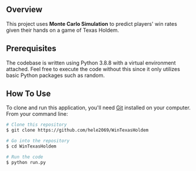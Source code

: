 ## Overview
This project uses **Monte Carlo Simulation** to predict players' win rates given their hands on a game of Texas Holdem. 

## Prerequisites 
The codebase is written using Python 3.8.8 with a virtual environment attached. Feel free to execute the code without this since it only utilizes basic Python packages such as random.

## How To Use
To clone and run this application, you'll need [Git](https://git-scm.com) installed on your computer. From your command line:

```bash
# Clone this repository
$ git clone https://github.com/hele2069/WinTexasHoldem

# Go into the repository
$ cd WinTexasHoldem

# Run the code
$ python run.py
```
